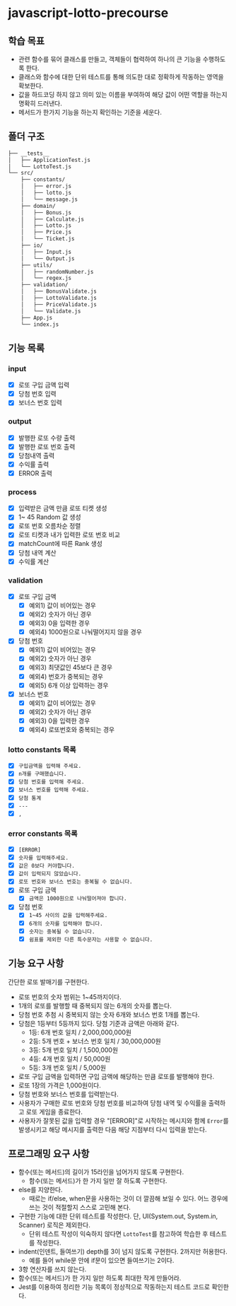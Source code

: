 # javascript-lotto-precourse

## **학습 목표**

- 관련 함수를 묶어 클래스를 만들고, 객체들이 협력하여 하나의 큰 기능을 수행하도록 한다.
- 클래스와 함수에 대한 단위 테스트를 통해 의도한 대로 정확하게 작동하는 영역을 확보한다.
- 값을 하드코딩 하지 않고 의미 있는 이름을 부여하여 해당 값이 어떤 역할을 하는지 명확히 드러낸다.
- 메서드가 한가지 기능을 하는지 확인하는 기준을 세운다.

## 폴더 구조

```bash
├── __tests__
│   ├── ApplicationTest.js
│   └── LottoTest.js
└── src/
    ├── constants/
    │   ├── error.js
    │   ├── lotto.js
    │   └── message.js   
    ├── domain/
    │   ├── Bonus.js
    │   ├── Calculate.js
    │   ├── Lotto.js
    │   ├── Price.js
    │   └── Ticket.js
    ├── io/
    │   ├── Input.js
    │   └── Output.js  
    ├── utils/
    │   ├── randomNumber.js
    │   └── regex.js    
    ├── validation/
    │   ├── BonusValidate.js
    │   ├── LottoValidate.js
    │   ├── PriceValidate.js
    │   └── Validate.js     
    ├── App.js
    └── index.js
```

## 기능 목록

### **input**

- [x]  로또 구입 금액 입력
- [x]  당첨 번호 입력
- [x]  보너스 번호 입력

### **output**

- [x]  발행한 로또 수량 출력
- [x]  발행한 로또 번호 출력
- [x]  당첨내역 출력
- [x]  수익률 출력
- [x]  ERROR 출력

### **process**

- [x]  입력받은 금액 만큼 로또 티켓 생성
- [x]  1~ 45 Random 값 생성
- [x]  로또 번호 오름차순 정렬
- [x]  로또 티켓과 내가 입력한 로또 번호 비교
- [x]  matchCount에 따른 Rank 생성
- [x]  당첨 내역 계산
- [x]  수익률 계산

### **validation**

- [x]  로또 구입 금액
    - [x]  예외1) 값이 비어있는 경우
    - [x]  예외2) 숫자가 아닌 경우
    - [x]  예외3) 0을 입력한 경우
    - [x]  예외4) 1000원으로 나눠떨어지지 않을 경우
- [x]  당첨 번호
    - [x]  예외1) 값이 비어있는 경우
    - [x]  예외2) 숫자가 아닌 경우
    - [x]  예외3) 최댓값인 45보다 큰 경우
    - [x]  예외4) 번호가 중복되는 경우
    - [x]  예외5) 6개 이상 입력하는 경우
- [x]  보너스 번호
    - [x]  예외1) 값이 비어있는 경우
    - [x]  예외2) 숫자가 아닌 경우
    - [x]  예외3) 0을 입력한 경우
    - [x]  예외4) 로또번호와 중복되는 경우

### **lotto constants 목록**

- [x]  `구입금액을 입력해 주세요.`
- [x]  `n개를 구매했습니다.`
- [x]  `당첨 번호를 입력해 주세요.`
- [x]  `보너스 번호를 입력해 주세요.`
- [x]  `당첨 통계`
- [x]  `---`
- [x]  `,`

### error constants 목록

- [x]  `[ERROR]`
- [x]  `숫자를 입력해주세요.`
- [x]  `값은 0보다 커야합니다.`
- [x]  `값이 입력되지 않았습니다.`
- [x]  `로또 번호와 보너스 번호는 중복될 수 없습니다.`
- [x]  로또 구입 금액
    - [x]  `금액은 1000원으로 나눠떨어져야 합니다.`
- [x]  당첨 번호
    - [x]  `1~45 사이의 값을 입력해주세요.`
    - [x]  `6개의 숫자를 입력해야 합니다.`
    - [x]  `숫자는 중복될 수 없습니다.`
    - [x]  `쉼표를 제외한 다른 특수문자는 사용할 수 없습니다.`

## **기능 요구 사항**

간단한 로또 발매기를 구현한다.

- 로또 번호의 숫자 범위는 1~45까지이다.
- 1개의 로또를 발행할 때 중복되지 않는 6개의 숫자를 뽑는다.
- 당첨 번호 추첨 시 중복되지 않는 숫자 6개와 보너스 번호 1개를 뽑는다.
- 당첨은 1등부터 5등까지 있다. 당첨 기준과 금액은 아래와 같다.
    - 1등: 6개 번호 일치 / 2,000,000,000원
    - 2등: 5개 번호 + 보너스 번호 일치 / 30,000,000원
    - 3등: 5개 번호 일치 / 1,500,000원
    - 4등: 4개 번호 일치 / 50,000원
    - 5등: 3개 번호 일치 / 5,000원
- 로또 구입 금액을 입력하면 구입 금액에 해당하는 만큼 로또를 발행해야 한다.
- 로또 1장의 가격은 1,000원이다.
- 당첨 번호와 보너스 번호를 입력받는다.
- 사용자가 구매한 로또 번호와 당첨 번호를 비교하여 당첨 내역 및 수익률을 출력하고 로또 게임을 종료한다.
- 사용자가 잘못된 값을 입력할 경우 "[ERROR]"로 시작하는 메시지와 함께 `Error`를 발생시키고 해당 메시지를 출력한 다음 해당 지점부터 다시 입력을 받는다.

## **프로그래밍 요구 사항**

- 함수(또는 메서드)의 길이가 15라인을 넘어가지 않도록 구현한다.
    - 함수(또는 메서드)가 한 가지 일만 잘 하도록 구현한다.
- else를 지양한다.
    - 때로는 if/else, when문을 사용하는 것이 더 깔끔해 보일 수 있다. 어느 경우에 쓰는 것이 적절할지 스스로 고민해 본다.
- 구현한 기능에 대한 단위 테스트를 작성한다. 단, UI(System.out, System.in, Scanner) 로직은 제외한다.
    - 단위 테스트 작성이 익숙하지 않다면 `LottoTest`를 참고하여 학습한 후 테스트를 작성한다.
- indent(인덴트, 들여쓰기) depth를 3이 넘지 않도록 구현한다. 2까지만 허용한다.
    - 예를 들어 while문 안에 if문이 있으면 들여쓰기는 2이다.
- 3항 연산자를 쓰지 않는다.
- 함수(또는 메서드)가 한 가지 일만 하도록 최대한 작게 만들어라.
- Jest를 이용하여 정리한 기능 목록이 정상적으로 작동하는지 테스트 코드로 확인한다.